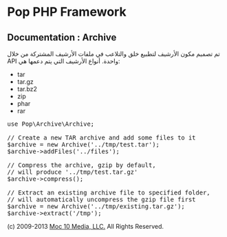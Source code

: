 Pop PHP Framework
=================

Documentation : Archive
-----------------------

تم تصميم مكون الأرشيف لتطبيع خلق والتلاعب في ملفات الأرشيف المشتركة من خلال API واحدة. أنواع الأرشيف التي يتم دعمها هي:

* tar
* tar.gz
* tar.bz2
* zip
* phar
* rar

<pre>
use Pop\Archive\Archive;

// Create a new TAR archive and add some files to it
$archive = new Archive('../tmp/test.tar');
$archive->addFiles('../files');

// Compress the archive, gzip by default,
// will produce '../tmp/test.tar.gz'
$archive->compress();

// Extract an existing archive file to specified folder,
// will automatically uncompress the gzip file first
$archive = new Archive('../tmp/existing.tar.gz');
$archive->extract('/tmp');
</pre>

(c) 2009-2013 [Moc 10 Media, LLC.](http://www.moc10media.com) All Rights Reserved.
